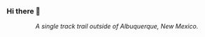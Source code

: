 ### Hi there 👋

<p align=center tyle="text-align:center>
  <img src="https://github.com/KvnPrdtyaa/KvnPrdtyaa/blob/main/banner.gif"/>
  <center><i>A single track trail outside of Albuquerque, New Mexico.<i</center>
</p>

<!--
**KvnPrdtyaa/KvnPrdtyaa** is a ✨ _special_ ✨ repository because its `README.md` (this file) appears on your GitHub profile.

Here are some ideas to get you started:

- 🔭 I’m currently working on ...
- 🌱 I’m currently learning ...
- 👯 I’m looking to collaborate on ...
- 🤔 I’m looking for help with ...
- 💬 Ask me about ...
- 📫 How to reach me: ...
- 😄 Pronouns: ...
- ⚡ Fun fact: ...
-->
